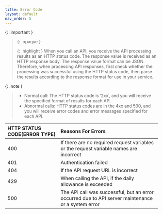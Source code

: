 ```yaml
---
title: Error Code
layout: default
nav_order: 5
---
```


{: .important }
> {: .opaque }
> <div markdown="block">
> {: .highlight }
> When you call an API, you receive the API processing results as an HTTP status code.
> The response value is received as an HTTP response body. The response value format can be JSON.
> Therefore, when processing API responses, first check whether the processing was successful using the HTTP status code, then parse the results according to the response format for use in your service.
> </div>

{: .note }
> * Normal call: The HTTP status code is ‘2xx’, and you will receive the specified format of results for each API.
> * Abnormal calls: HTTP status codes are in the 4xx and 500, and you will receive error codes and error messages specified for each API.


| HTTP STATUS CODE(ERROR TYPE) | Reasons For Errors |
|:-------------|:------------------|
| 400           | If there are no required request variables or the request variable names are incorrect |
| 401 | Authentication failed |
| 404           | If the API request URL is incorrect |
| 429           | When calling the API, if the daily allowance is exceeded |
| 500           | The API call was successful, but an error occurred due to API server maintenance or a system error |